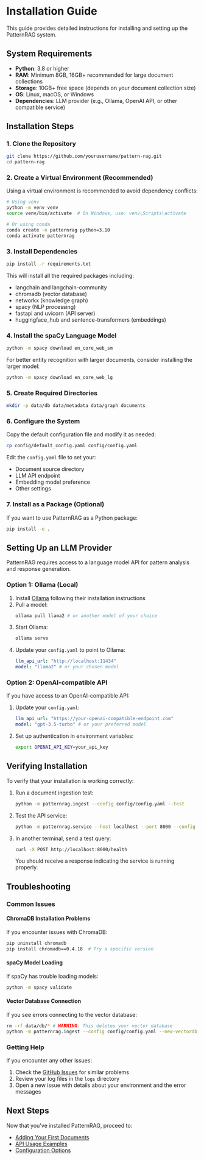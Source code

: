 # Installation Guide

This guide provides detailed instructions for installing and setting up the PatternRAG system.

## System Requirements

- **Python**: 3.8 or higher
- **RAM**: Minimum 8GB, 16GB+ recommended for large document collections
- **Storage**: 10GB+ free space (depends on your document collection size)
- **OS**: Linux, macOS, or Windows
- **Dependencies**: LLM provider (e.g., Ollama, OpenAI API, or other compatible service)

## Installation Steps

### 1. Clone the Repository

```bash
git clone https://github.com/yourusername/pattern-rag.git
cd pattern-rag
```

### 2. Create a Virtual Environment (Recommended)

Using a virtual environment is recommended to avoid dependency conflicts:

```bash
# Using venv
python -m venv venv
source venv/bin/activate  # On Windows, use: venv\Scripts\activate

# Or using conda
conda create -n patternrag python=3.10
conda activate patternrag
```

### 3. Install Dependencies

```bash
pip install -r requirements.txt
```

This will install all the required packages including:
- langchain and langchain-community
- chromadb (vector database)
- networkx (knowledge graph)
- spacy (NLP processing)
- fastapi and uvicorn (API server)
- huggingface_hub and sentence-transformers (embeddings)

### 4. Install the spaCy Language Model

```bash
python -m spacy download en_core_web_sm
```

For better entity recognition with larger documents, consider installing the larger model:

```bash
python -m spacy download en_core_web_lg
```

### 5. Create Required Directories

```bash
mkdir -p data/db data/metadata data/graph documents
```

### 6. Configure the System

Copy the default configuration file and modify it as needed:

```bash
cp config/default_config.yaml config/config.yaml
```

Edit the `config.yaml` file to set your:
- Document source directory
- LLM API endpoint
- Embedding model preference
- Other settings

### 7. Install as a Package (Optional)

If you want to use PatternRAG as a Python package:

```bash
pip install -e .
```

## Setting Up an LLM Provider

PatternRAG requires access to a language model API for pattern analysis and response generation.

### Option 1: Ollama (Local)

1. Install [Ollama](https://ollama.ai/) following their installation instructions
2. Pull a model:
   ```bash
   ollama pull llama2 # or another model of your choice
   ```
3. Start Ollama:
   ```bash
   ollama serve
   ```
4. Update your `config.yaml` to point to Ollama:
   ```yaml
   llm_api_url: "http://localhost:11434"
   model: "llama2" # or your chosen model
   ```

### Option 2: OpenAI-compatible API

If you have access to an OpenAI-compatible API:

1. Update your `config.yaml`:
   ```yaml
   llm_api_url: "https://your-openai-compatible-endpoint.com"
   model: "gpt-3.5-turbo" # or your preferred model
   ```
2. Set up authentication in environment variables:
   ```bash
   export OPENAI_API_KEY=your_api_key
   ```

## Verifying Installation

To verify that your installation is working correctly:

1. Run a document ingestion test:
   ```bash
   python -m patternrag.ingest --config config/config.yaml --test
   ```

2. Test the API service:
   ```bash
   python -m patternrag.service --host localhost --port 8000 --config config/config.yaml
   ```

3. In another terminal, send a test query:
   ```bash
   curl -X POST http://localhost:8000/health
   ```

   You should receive a response indicating the service is running properly.

## Troubleshooting

### Common Issues

#### ChromaDB Installation Problems

If you encounter issues with ChromaDB:

```bash
pip uninstall chromadb
pip install chromadb==0.4.18  # Try a specific version
```

#### spaCy Model Loading

If spaCy has trouble loading models:

```bash
python -m spacy validate
```

#### Vector Database Connection

If you see errors connecting to the vector database:

```bash
rm -rf data/db/* # WARNING: This deletes your vector database
python -m patternrag.ingest --config config/config.yaml --new-vectordb
```

### Getting Help

If you encounter any other issues:
1. Check the [GitHub Issues](https://github.com/yourusername/pattern-rag/issues) for similar problems
2. Review your log files in the `logs` directory
3. Open a new issue with details about your environment and the error messages

## Next Steps

Now that you've installed PatternRAG, proceed to:
- [Adding Your First Documents](getting_started.md)
- [API Usage Examples](api_examples.md)
- [Configuration Options](configuration.md)
